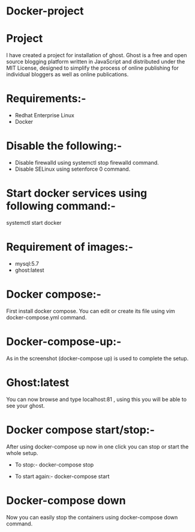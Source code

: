 # Docker-project

# Project

I have created a project for installation of ghost. 
Ghost is a free and open source blogging platform written in JavaScript and distributed under the MIT License, designed to simplify the process of online publishing for individual bloggers as well as online publications.

# Requirements:-

- Redhat Enterprise Linux
- Docker

# Disable the following:-

- Disable firewalld using systemctl stop firewalld command.
- Disable SELinux using setenforce 0 command.

# Start docker services using following command:-

   systemctl start docker
 
# Requirement of images:-

- mysql:5.7
- ghost:latest

# Docker compose:-

First install docker compose.
You can edit or create its file using vim docker-compose.yml command.

# Docker-compose-up:-

As in the screenshot (docker-compose up) is used to complete the setup.

# Ghost:latest

You can now browse and type localhost:81 , using this you will be able to see your ghost.

# Docker compose start/stop:-

After using docker-compose up now in one click you can stop or start the whole setup.

- To stop:-
        docker-compose stop

- To start again:-
        docker-compose start
        
# Docker-compose down

 Now you can easily stop the containers using docker-compose down command.
 

  

